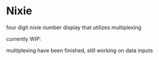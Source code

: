 # Nixie
four digit nixie number display that utilizes multiplexing

currently WIP:

multiplexing have been finished, still working on data inputs
